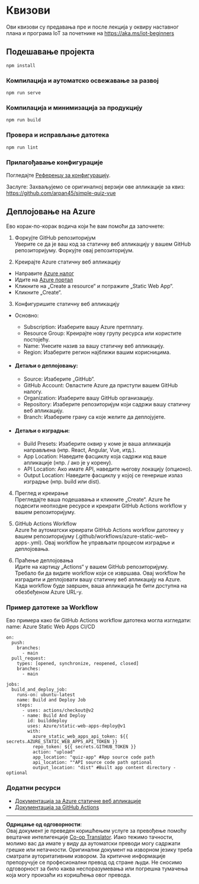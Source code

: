 <!--
CO_OP_TRANSLATOR_METADATA:
{
  "original_hash": "2a459ea9177fb0508ca96068ae1009d2",
  "translation_date": "2025-08-28T14:19:35+00:00",
  "source_file": "quiz-app/README.md",
  "language_code": "sr"
}
-->
# Квизови

Ови квизови су предавања пре и после лекција у оквиру наставног плана и програма IoT за почетнике на https://aka.ms/iot-beginners

## Подешавање пројекта

```
npm install
```

### Компилација и аутоматско освежавање за развој

```
npm run serve
```

### Компилација и минимизација за продукцију

```
npm run build
```

### Провера и исправљање датотека

```
npm run lint
```

### Прилагођавање конфигурације

Погледајте [Референцу за конфигурацију](https://cli.vuejs.org/config/).

Заслуге: Захваљујемо се оригиналној верзији ове апликације за квиз: https://github.com/arpan45/simple-quiz-vue

## Деплојовање на Azure

Ево корак-по-корак водича који ће вам помоћи да започнете:

1. Форкујте GitHub репозиторијум  
Уверите се да је ваш код за статичну веб апликацију у вашем GitHub репозиторијуму. Форкујте овај репозиторијум.

2. Креирајте Azure статичну веб апликацију  
- Направите [Azure налог](http://azure.microsoft.com)  
- Идите на [Azure портал](https://portal.azure.com)  
- Кликните на „Create a resource“ и потражите „Static Web App“.  
- Кликните „Create“.  

3. Конфигуришите статичну веб апликацију  
- Основно:  
  - Subscription: Изаберите вашу Azure претплату.  
  - Resource Group: Креирајте нову групу ресурса или користите постојећу.  
  - Name: Унесите назив за вашу статичну веб апликацију.  
  - Region: Изаберите регион најближи вашим корисницима.  

- #### Детаљи о деплојовању:  
  - Source: Изаберите „GitHub“.  
  - GitHub Account: Овластите Azure да приступи вашем GitHub налогу.  
  - Organization: Изаберите вашу GitHub организацију.  
  - Repository: Изаберите репозиторијум који садржи вашу статичну веб апликацију.  
  - Branch: Изаберите грану са које желите да деплојујете.  

- #### Детаљи о изградњи:  
  - Build Presets: Изаберите оквир у коме је ваша апликација направљена (нпр. React, Angular, Vue, итд.).  
  - App Location: Наведите фасциклу која садржи код ваше апликације (нпр. / ако је у корену).  
  - API Location: Ако имате API, наведите његову локацију (опционо).  
  - Output Location: Наведите фасциклу у којој се генерише излаз изградње (нпр. build или dist).  

4. Преглед и креирање  
Прегледајте ваша подешавања и кликните „Create“. Azure ће подесити неопходне ресурсе и креирати GitHub Actions workflow у вашем репозиторијуму.

5. GitHub Actions Workflow  
Azure ће аутоматски креирати GitHub Actions workflow датотеку у вашем репозиторијуму (.github/workflows/azure-static-web-apps-<name>.yml). Овај workflow ће управљати процесом изградње и деплојовања.

6. Праћење деплојовања  
Идите на картицу „Actions“ у вашем GitHub репозиторијуму.  
Требало би да видите workflow који се извршава. Овај workflow ће изградити и деплојовати вашу статичну веб апликацију на Azure.  
Када workflow буде завршен, ваша апликација ће бити доступна на обезбеђеном Azure URL-у.

### Пример датотеке за Workflow

Ево примера како би GitHub Actions workflow датотека могла изгледати:  
name: Azure Static Web Apps CI/CD  
```
on:
  push:
    branches:
      - main
  pull_request:
    types: [opened, synchronize, reopened, closed]
    branches:
      - main

jobs:
  build_and_deploy_job:
    runs-on: ubuntu-latest
    name: Build and Deploy Job
    steps:
      - uses: actions/checkout@v2
      - name: Build And Deploy
        id: builddeploy
        uses: Azure/static-web-apps-deploy@v1
        with:
          azure_static_web_apps_api_token: ${{ secrets.AZURE_STATIC_WEB_APPS_API_TOKEN }}
          repo_token: ${{ secrets.GITHUB_TOKEN }}
          action: "upload"
          app_location: "quiz-app" #App source code path
          api_location: ""API source code path optional
          output_location: "dist" #Built app content directory - optional
```

### Додатни ресурси  
- [Документација за Azure статичне веб апликације](https://learn.microsoft.com/azure/static-web-apps/getting-started)  
- [Документација за GitHub Actions](https://docs.github.com/actions/use-cases-and-examples/deploying/deploying-to-azure-static-web-app)  

---

**Одрицање од одговорности**:  
Овај документ је преведен коришћењем услуге за превођење помоћу вештачке интелигенције [Co-op Translator](https://github.com/Azure/co-op-translator). Иако тежимо тачности, молимо вас да имате у виду да аутоматски преводи могу садржати грешке или нетачности. Оригинални документ на изворном језику треба сматрати ауторитативним извором. За критичне информације препоручује се професионални превод од стране људи. Не сносимо одговорност за било каква неспоразумевања или погрешна тумачења која могу произаћи из коришћења овог превода.
